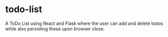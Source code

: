 # todo-list
A ToDo List using React and Flask where the user can add and delete todos while also persisting these upon browser close.
